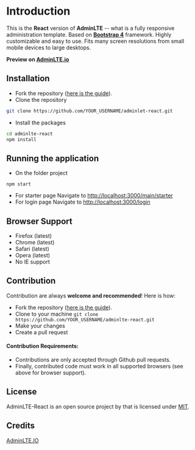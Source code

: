 Introduction
============

This is the **React** version of **AdminLTE** -- what is a fully responsive administration template. Based on **[Bootstrap 4](https://getbootstrap.com)** framework.
Highly customizable and easy to use. Fits many screen resolutions from small mobile devices to large desktops.

**Preview on [AdminLTE.io](https://adminlte.io/themes/v3)**

Installation
------------

- Fork the repository ([here is the guide](https://help.github.com/articles/fork-a-repo/)).
- Clone the repository
```bash
git clone https://github.com/YOUR_USERNAME/adminlet-react.git
```
- Install the packages
```bash
cd adminlte-react
npm install
```

Running the application
------------
- On the folder project
```
npm start
```
- For starter page Navigate to [http://localhost:3000/main/starter](http://localhost:3000/main/starter)
- For login page Navigate to [http://localhost:3000/login](http://localhost:3000/login)

Browser Support
---------------
- Firefox (latest)
- Chrome (latest)
- Safari (latest)
- Opera (latest)
- No IE support

Contribution
------------
Contribution are always **welcome and recommended**! Here is how:

- Fork the repository ([here is the guide](https://help.github.com/articles/fork-a-repo/)).
- Clone to your machine ```git clone https://github.com/YOUR_USERNAME/adminlte-react.git```
- Make your changes
- Create a pull request

#### Contribution Requirements:
- Contributions are only accepted through Github pull requests.
- Finally, contributed code must work in all supported browsers (see above for browser support).

License
-------
AdminLTE-React is an open source project by that is licensed under [MIT](http://opensource.org/licenses/MIT).

 Credits
-------------
[AdminLTE.IO](https://adminlte.io/)
